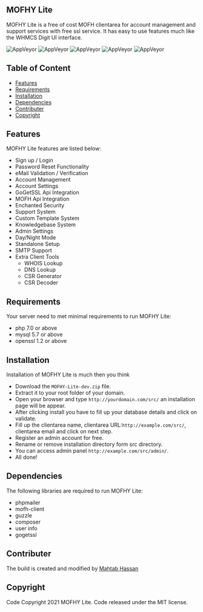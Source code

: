 ## MOFHY Lite
MOFHY Lite is a free of cost MOFH clientarea for account management and support services with free ssl service. It has easy to use features much like the WHMCS Digit UI interface. 

![AppVeyor](https://img.shields.io/badge/Licence-MIT-lightgrey)
![AppVeyor](https://img.shields.io/badge/Version-v1.1.0-lightgrey)
![AppVeyor](https://img.shields.io/badge/Build-passed-lightgreen)
![AppVeyor](https://img.shields.io/badge/Dependencies-php-lightgrey)
![AppVeyor](https://img.shields.io/badge/Interface-Digit-lightgrey)

## Table of Content 
- [Features](#features)
- [Requirements](#requirements) 
- [Installation](#installation)
- [Dependencies](#dependencies)
- [Contributer](#contributer)
- [Copyright](#copyright)

## Features
MOFHY Lite features are listed below:
- Sign up / Login 
- Password Reset Functionality
- eMail Validation / Verification 
- Account Management 
- Account Settings 
- GoGetSSL Api Integration 
- MOFH Api Integration
- Enchanted Security 
- Support System 
- Custom Template System 
- Knowledgebase System
- Admin Settings
- Day/Night Mode
- Standalone Setup 
- SMTP Support 
- Extra Client Tools
  - WHOIS Lookup
  - DNS Lookup
  - CSR Generator
  - CSR Decoder

## Requirements
Your server need to met minimal requirements to run MOFHY Lite:
- php 7.0 or above
- mysql 5.7 or above
- openssl 1.2 or above 

## Installation 
Installation of MOFHY Lite is much then you think 
- Download the ```MOFHY-Lite-dev.zip``` file. 
- Extract it to your root folder of your domain. 
- Open your browser and type ```http://yourdomain.com/src/``` an installation page will be appear. 
- After clicking install you have to fill up your database details and click on validate. 
- Fill up the clientarea name, clientarea URL:```http://example.com/src/```, clientarea email and click on next step. 
- Register an admin account for free. 
- Rename or remove installation directory form src directory. 
- You can access admin panel ```http://example.com/src/admin/```. 
- All done! 

## Dependencies
The following libraries are required to run MOFHY Lite:
- phpmailer
- mofh-client
- guzzle
- composer
- user info
- gogetssl

## Contributer
The build is created and modified by [Mahtab Hassan](https://github.com/mahtab2003)
## Copyright
Code Copyright 2021 MOFHY Lite. Code released under the MIT license.

